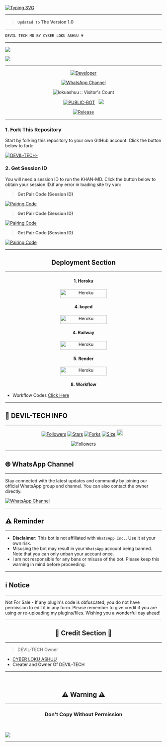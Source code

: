 
<a href="https://git.io/typing-svg"><img src="https://readme-typing-svg.demolab.com?font=Black+Ops+One&size=100&pause=1000&color=B700FB&center=true&width=1000&height=200&lines=DEVIL-TECH-MD" alt="Typing SVG" /></a>
  </p>
  
---  

> **`Updated To` The Version 1.0**
---

```
DEVIL TECH MD BY CYBER LOKU ASHUU 💗 
```

--- 

<a><img src='https://files.catbox.moe/ox4pzj.jpg'/></a>

<a><img src='https://i.imgur.com/LyHic3i.gif'/></a>

---

<p align="center">
  <a href="https://github.com/lokuashuu"><img title="Developer" src="https://img.shields.io/badge/Author-Jawad%20TechX-FF7604.svg?style=big-square&logo=github" /></a>
</p>

<div align="center">
  
[![WhatsApp Channel](https://img.shields.io/badge/Join-WhatsApp%20Channel-FF00F8?style=big-square&logo=whatsapp)](https://whatsapp.com/channel/0029Vb4HJcD4inowFiwWsY1S)
</div>

 <p align="center"><img src="https://profile-counter.glitch.me/{DEVIL-TECH}/count.svg" alt="lokuashuu :: Visitor's Count" old_src="https://profile-counter.glitch.me/{lokuashuu}/count.svg" /></p>


<p align="center">
<a href="https://github.com/lokuashuu/DEVIL-TECH-"><img title="PUBLIC-BOT" src="https://img.shields.io/static/v1?label=Language&message=English&style=square&color=darkpink"></a> &nbsp;
  <img src="https://komarev.com/ghpvc/?username=DEVIL-TECH-&label=VIEWS&style=square&color=blue" />
</p>
</p> 

<p align="center">
  <a href="https://github.com/lokuashuu/DEVIL-TECH-"><img title="Release" src="https://img.shields.io/badge/Release-beta%20v1.0-cyan.svg?style=for-the-badge&logo=appveyor" /></a>
</p>


***

### 1. Fork This Repository

Start by forking this repository to your own GitHub account. Click the button below to fork:

 <a href="https://github.com/lokuashuu/DEVIL-TECH-/fork"><img title="DEVIL-TECH-" src="https://img.shields.io/badge/FORK-DEVIL-TECH?color=blue&style=for-the-badge&logo=stackshare"></a>
  
### 2. Get Session ID 

You will need a session ID to run the KHAN-MD. Click the button below to obtain your session ID.if any error in loading site try vpn:

> **Get Pair Code (Session ID)**

<a href='https://khanmdx.onrender.com' target="_blank">
  <img alt='Pairing Code' src='https://img.shields.io/badge/Get%20Pairing%20Code-B700FB?style=for-the-badge&logo=opencv&logoColor=black'/>
</a>
<br> 

> **Get Pair Code (Session ID)**

<a href='https://khanmdx2.onrender.com' target="_blank">
  <img alt='Pairing Code' src='https://img.shields.io/badge/Get%20Pairing%20Code-000000?style=for-the-badge&logo=opencv&logoColor=white'/>
</a>
<br> 

> **Get Pair Code (Session ID)**

<a href='https://khanmdx3.onrender.com' target="_blank">
  <img alt='Pairing Code' src='https://img.shields.io/badge/Get%20Pairing%20Code-0076D2?style=for-the-badge&logo=opencv&logoColor=black'/>
</a>
<br> 

---

<h2 align="center">Deployment Section</h2>

---

<h4 align="center">1. Heroku</h4>
<p style="text-align: center; font-size: 1.2em;">


<p align="center">
<a href='https://dashboard.heroku.com/new?template=https%3A%2F%2Fgithub.com%2FMickeydeveloper%2FMickey-Plus' target="_blank"><img alt='Heroku' src='https://img.shields.io/badge/-heroku ‎ deploy-FF004D?style=for-the-badge&logo=heroku&logoColor=white'/< width=150 height=28/p></a>

<h4 align="center">4. koyed</h4>
<p style="text-align: center; font-size: 1.2em;">

  
<p align="center">
<a href='https://app.koyeb.com/services/deploy?type=git&repository=lokuashuu/DEVIL-TECH-&ports=3000&env[PREFIX]=.&env[SESSION_ID]=&env[ALWAYS_ONLINE]=false&env[MODE]=public&env[AUTO_STATUS_MSG]=Seen%20status%20by%20KHAN-MD&env[AUTO_STATUS_REPLY]=false&env[AUTO_STATUS_SEEN]=true&env[AUTO_TYPING]=false&env[ANTI_LINK]=true&env[AUTO_REACT]=false&env[READ_MESSAGE]=false' target="_blank"><img alt='Heroku' src='https://img.shields.io/badge/-koyeb ‎ deploy-FF009D?style=for-the-badge&logo=koyeb&logoColor=white'/< width=150 height=28/p></a>

<h4 align="center">4. Railway</h4>
<p style="text-align: center; font-size: 1.2em;">

<p align="center">
<a href='https://railway.app/new' target="_blank"><img alt='Heroku' src='https://img.shields.io/badge/-railway deploy-FF8700?style=for-the-badge&logo=railway&logoColor=white'/< width=150 height=28/p></a>

<h4 align="center">5. Render</h4>
<p style="text-align: center; font-size: 1.2em;">
  
<p align="center">
<a href='https://dashboard.render.com/web/new' target="_blank"><img alt='Heroku' src='https://img.shields.io/badge/-Render deploy-black?style=for-the-badge&logo=render&logoColot=white'/< width=150 height=28/p></a>
 


 <h4 align="center">8. Workflow</h4>
<p style="text-align: center; font-size: 1.2em;">


* Workflow Codes <a href="https://whatsapp.com/channel/0029Vb4HJcD4inowFiwWsY1S">Click Here</a>



---

## 🔗 DEVIL-TECH INFO

---

  <p align="center">
<a href="https://github.com/lokuashuu/followers"><img title="Followers" src="https://img.shields.io/github/followers/lokuashuu?color=blue&style=square"></a>
<a href="https://github.com/lokuashuu/DEVIL-TECH-/stargazers/"><img title="Stars" src="https://img.shields.io/github/stars/lokuashuu/DEVIL-TECH-?color=blue&style=square"></a>
<a href="https://github.com/lokuashuu/DEVIL-TECH-/network/members"><img title="Forks" src="https://img.shields.io/github/forks/lokuashuu/DEVIL-TECH-?color=blue&style=square"></a>
<a href="https://github.com/lokuashuu/DEVIL-TECH-/"><img title="Size" src="https://img.shields.io/github/repo-size/lokuashuu/DEVIL-TECH-?style=square&color=green"></a>
<a href="https://github.com/lokuashuu/DEVIL-TECH-/graphs/commit-activity"><img height="20" src="https://img.shields.io/badge/Maintained%3F-yes-green.svg"></a>&nbsp;&nbsp;

 <p align="center">
<a href="https://github.com/lokuashuu/DEVIL-TECH-/blob/main/LICENSE"><img title="Followers" src="https://img.shields.io/github/license/lokuashuu/DEVIL-TECH-?color=green&label=License&style=square"></a>

----

## 🌐 WhatsApp Channel 

---

Stay connected with the latest updates and community by joining our official WhatsApp group and channel. You can also contact the owner directly.

[![WhatsApp Channel](https://img.shields.io/badge/Join-WhatsApp%20Channel-25D366?style=for-the-badge&logo=whatsapp)](https://whatsapp.com/channel/0029Vb4HJcD4inowFiwWsY1S)

---

<h2 align="left">⚠️ Reminder</h2>
<p style="text-align: center; font-size: 1.2em;">
  
----
- **Disclaimer:** This bot is not affiliated with `WhatsApp Inc.`. Use it at your own risk.
- Misusing the bot may result in your `WhatsApp` account being banned. Note that you can only unban your account once.
- I am not responsible for any bans or misuse of the bot. Please keep this warning in mind before proceeding.

---

<h2 align="left">ℹ️ Notice</h2>
<p style="text-align: center; font-size: 1.2em;">
  
---  
  Not For Sale - If any plugin's code is obfuscated, you do not have permission to edit it in any form. Please remember to give credit if you are using or re-uploading my plugins/files. Wishing you a wonderful day ahead!</p>
  
---

<h2 align="center">🔰 Credit Section 🔰 </h2>

---

> DEVIL-TECH Owner 
- [CYBER LOKU ASHUU](https://github.com/lokuashuu)
- Creater and Owner Of DEVIL-TECH
  
---

 <br>
<h2 align="center"> ⚠️ Warning ⚠️
 </h2>
 
 ---

<h3 align="center"> Don't Copy Without Permission 
</h3>

<br>

<a><img src='https://i.imgur.com/LyHic3i.gif'/></a>

---

